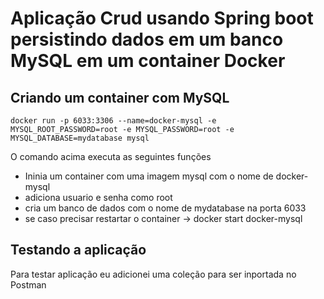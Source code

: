 # Aplicação Crud usando Spring boot persistindo dados em um banco MySQL em um container Docker

## Criando um container com MySQL

```
docker run -p 6033:3306 --name=docker-mysql -e MYSQL_ROOT_PASSWORD=root -e MYSQL_PASSWORD=root -e MYSQL_DATABASE=mydatabase mysql
```
O comando acima executa as seguintes funções
- Ininia um container com uma imagem mysql com o nome de docker-mysql 
- adiciona usuario e senha como root
- cria um banco de dados com o nome de mydatabase na porta 6033
- se caso precisar restartar o container -> docker start docker-mysql



## Testando a aplicação

Para testar aplicação eu adicionei uma coleção para ser inportada no Postman 


